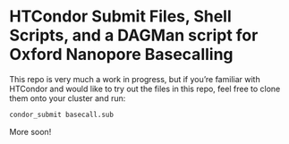 # HTCondor Submit Files, Shell Scripts, and a DAGMan script for Oxford Nanopore Basecalling

This repo is very much a work in progress, but if you’re familiar with HTCondor and would like to try out the files in this repo, feel free to clone them onto your cluster and run:

``` bash
condor_submit basecall.sub
```

More soon!
